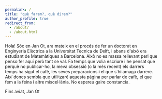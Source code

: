 ```yaml
---
permalink: /
title: "què farem?, què direm?"
author_profile: true
redirect_from: 
  - /about/
  - /about.html
---
```


Hola! Sóc en Jan Ot, ara mateix en el procés de fer un doctorat en Enginyeria Elèctrica a la Universitat Tècnica de Delft, i abans d'això era estudiant de Matemàtiques a Barcelona. Això no es massa rellevant perl que penso fer aquí però tant se val. Fa temps que volia  escriure i he pensat que perquè no publicar-ho, la meva obsessió (o la més recent) els darrers temps ha sigut el cafè, les seves preparacions i el que s´hi amaga darrere. Així doncs sembla que utilitzaré aquesta pàgina per parlar de cafè, el que fem a la feina i altre miscel·lània. No espereu gaire constancia. 

Fins aviat,
        Jan Ot 